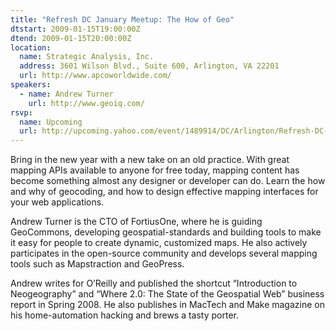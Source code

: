 ```yaml
---
title: "Refresh DC January Meetup: The How of Geo"
dtstart: 2009-01-15T19:00:00Z
dtend: 2009-01-15T20:00:00Z
location:
  name: Strategic Analysis, Inc.
  address: 3601 Wilson Blvd., Suite 600, Arlington, VA 22201
  url: http://www.apcoworldwide.com/
speakers:
  - name: Andrew Turner
    url: http://www.geoiq.com/
rsvp:
  name: Upcoming
  url: http://upcoming.yahoo.com/event/1489914/DC/Arlington/Refresh-DC-January-Meetup-The-How-of-Geo/Strategic-Analysis-Inc/
---
```


Bring in the new year with a new take on an old practice. With great mapping APIs available to anyone for free today, mapping content has become something almost any designer or developer can do. Learn the how and why of geocoding, and how to design effective mapping interfaces for your web applications.

Andrew Turner is the CTO of FortiusOne, where he is guiding GeoCommons, developing geospatial-standards and building tools to make it easy for people to create dynamic, customized maps. He also actively participates in the open-source community and develops several mapping tools such as Mapstraction and GeoPress.

Andrew writes for O’Reilly and published the shortcut “Introduction to Neogeography” and “Where 2.0: The State of the Geospatial Web” business report in Spring 2008. He also publishes in MacTech and Make magazine on his home-automation hacking and brews a tasty porter.